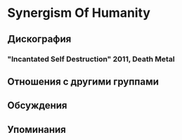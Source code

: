 # Synergism Of Humanity



## Дискография

### "Incantated Self Destruction" 2011, Death Metal




## Отношения с другими группами


## Обсуждения


## Упоминания

